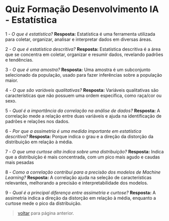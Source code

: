 # Quiz Formação Desenvolvimento IA - Estatística

1 - *O que é estatística?* **Resposta:** Estatística é uma ferramenta utilizada para coletar, organizar, analisar e interpretar dados em diversas áreas.

2 - *O que é estatística descritiva?* **Resposta:** Estatística descritiva é a área que se concentra em coletar, organizar e resumir dados, revelando padrões e tendências.

3 - *O que é uma amostra?* **Resposta:** Uma amostra é um subconjunto selecionado da população, usado para fazer inferências sobre a população maior.

4 - *O que são variáveis qualitativas?* **Resposta:** Variáveis qualitativas são características que não possuem uma ordem específica, como raça/cor ou sexo.

5 - *Qual é a importância da correlação na análise de dados?* **Resposta:** A correlação mede a relação entre duas variáveis e ajuda na identificação de padrões e relações nos dados.

6 - *Por que a assimetria é uma medida importante em estatística descritiva?* **Resposta:** Porque indica o grau e a direção da distorção da distribuição em relação à média.

7 - *O que uma curtose alta indica sobre uma distribuição?* **Resposta:** Indica que a distribuição é mais concentrada, com um pico mais agudo e caudas mais pesadas

8 - *Como a correlação contribui para a precisão dos modelos de Machine Learning?* **Resposta:** A correlação ajuda na seleção de características relevantes, melhorando a precisão e interpretabilidade dos modelos.

9 - *Qual é a principal diferença entre assimetria e curtose?* **Resposta:** A assimetria indica a direção da distorção em relação à média, enquanto a curtose mede o pico da distribuição.

> [voltar](./notes.md) para página anterior.
